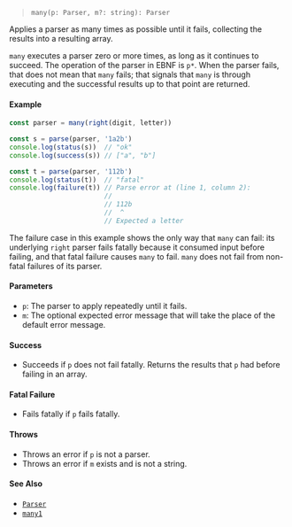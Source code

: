 <!--
 Copyright (c) 2020 Thomas J. Otterson
 
 This software is released under the MIT License.
 https://opensource.org/licenses/MIT
-->

> `many(p: Parser, m?: string): Parser`

Applies a parser as many times as possible until it fails, collecting the results into a resulting array.

`many` executes a parser zero or more times, as long as it continues to succeed. The operation of the parser in EBNF is `p*`. When the parser fails, that does not mean that `many` fails; that signals that `many` is through executing and the successful results up to that point are returned.

#### Example

```javascript
const parser = many(right(digit, letter))

const s = parse(parser, '1a2b')
console.log(status(s))  // "ok"
console.log(success(s)) // ["a", "b"]

const t = parse(parser, '112b')
console.log(status(t))  // "fatal"
console.log(failure(t)) // Parse error at (line 1, column 2):
                        //
                        // 112b
                        //  ^
                        // Expected a letter
```

The failure case in this example shows the only way that `many` can fail: its underlying `right` parser fails fatally because it consumed input before failing, and that fatal failure causes `many` to fail. `many` does not fail from non-fatal failures of its parser.

#### Parameters

* `p`: The parser to apply repeatedly until it fails.
* `m`: The optional expected error message that will take the place of the default error message.

#### Success

* Succeeds if `p` does not fail fatally. Returns the results that `p` had before failing in an array.

#### Fatal Failure

* Fails fatally if `p` fails fatally.

#### Throws

* Throws an error if `p` is not a parser.
* Throws an error if `m` exists and is not a string.

#### See Also

* [`Parser`](../types/parser.md)
* [`many1`](many1.md)